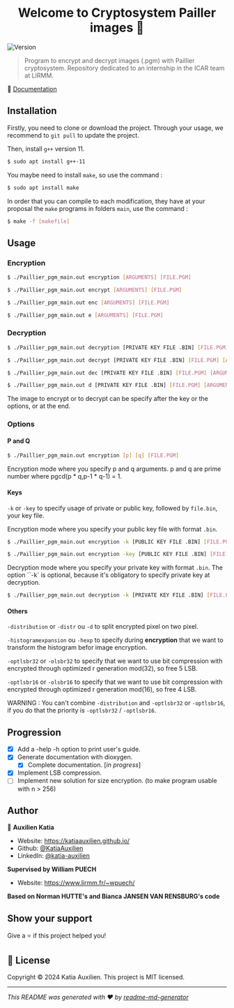 <h1 align="center">Welcome to Cryptosystem Pailler images 👋</h1>
<p>
  <img alt="Version" src="https://img.shields.io/badge/version-1-blue.svg?cacheSeconds=2592000" />
</p>

> Program to encrypt and decrypt images (.pgm) with Paillier cryptosystem.
> Repository dedicated to an internship in the ICAR team at LIRMM.

📄 [Documentation](https://katiaauxilien.github.io/encryption_images_Paillier/doc/)

## Installation


Firstly, you need to clone or download the project. Through your usage, we recommend to `git pull` to update the project.

Then, install `g++` version 11.
```sh
$ sudo apt install g++-11
```

You maybe need to install `make`, so use the command :
```sh
$ sudo apt install make
```
In order that you can compile to each modification, they have at your proposal the `make` programs in folders `main`, use the command :
```sh
$ make -f [makefile]
```

## Usage

### Encryption
```sh
$ ./Paillier_pgm_main.out encryption [ARGUMENTS] [FILE.PGM]
```
```sh
$ ./Paillier_pgm_main.out encrypt [ARGUMENTS] [FILE.PGM] 
```
```sh
$ ./Paillier_pgm_main.out enc [ARGUMENTS] [FILE.PGM]
```
```sh
$ ./Paillier_pgm_main.out e [ARGUMENTS] [FILE.PGM]
```

### Decryption

```sh
$ ./Paillier_pgm_main.out decryption [PRIVATE KEY FILE .BIN] [FILE.PGM] [ARGUMENTS]
```

```sh
$ ./Paillier_pgm_main.out decrypt [PRIVATE KEY FILE .BIN] [FILE.PGM] [ARGUMENTS]
```

```sh
$ ./Paillier_pgm_main.out dec [PRIVATE KEY FILE .BIN] [FILE.PGM] [ARGUMENTS]
```
```sh
$ ./Paillier_pgm_main.out d [PRIVATE KEY FILE .BIN] [FILE.PGM] [ARGUMENTS] 
```

The image to encrypt or to decrypt can be specify after the key or the options, or at the end.

### Options
#### P and Q

```sh
$ ./Paillier_pgm_main.out encryption [p] [q] [FILE.PGM] 
```

Encryption mode where you specify p and q arguments. p and q are prime number where pgcd(p * q,p-1 * q-1) = 1.

#### Keys
`-k` or `-key` to specify usage of private or public key, followed by `file.bin`, your key file.

Encryption mode where you specify your public key file with format `.bin`.
```sh
$ ./Paillier_pgm_main.out encryption -k [PUBLIC KEY FILE .BIN] [FILE.PGM] 
```
```sh
$ ./Paillier_pgm_main.out encryption -key [PUBLIC KEY FILE .BIN] [FILE.PGM]
```

Decryption mode where you specify your private key with format `.bin`.
The option ``-k` is optional, because it's obligatory to specify private key at decryption.
```sh
$ ./Paillier_pgm_main.out decryption -k [PRIVATE KEY FILE .BIN] [FILE.PGM]
```

#### Others

`-distribution` or `-distr` ou `-d` to split encrypted pixel on two pixel.

`-histogramexpansion` ou `-hexp` to specify during **encryption** that we want to transform the histogram befor image encryption.

`-optlsbr32` or `-olsbr32` to specify that we want to use bit compression with encrypted through optimized r generation mod(32), so free 5 LSB. 

`-optlsbr16` or `-olsbr16` to specify that we want to use bit compression with encrypted through optimized r generation mod(16), so free 4 LSB. 

WARNING : You can't combine `-distribution` and `-optlsbr32` or  `-optlsbr16`, if you do that the priority is `-optlsbr32` / `-optlsbr16`.

<!-- 
\verb|-optlsbrcomp| ou \verb|-olsbrc|  pour préciser qu'on souhaite utiliser la "compression" des pixels chiffrés en générant des valeurs aléatoires \(r\) favorable et en utilisant des compléments de chiffré pour élargir les valeurs.\\

\verb|-optlsbrg| ou \verb|-olsbrg|  pour préciser qu'on souhaite effectuer une "compression" des pixels chiffrés en générant des valeurs aléatoires \(r\) favorable et en générant le paramètre \(g\) le plus optimisé pour favoriser cette compression.\\
… -->

## Progression

- [X] Add a -help -h option to print user's guide.
- [X] Generate documentation with dioxygen. 
  - [X] Complete documentation. [*in progress*]
- [X] Implement LSB compression.
- [ ] Implement new solution for size encryption. (to make program usable with n > 256)

## Author

👤 **Auxilien Katia**

* Website: https://katiaauxilien.github.io/
* Github: [@KatiaAuxilien](https://github.com/KatiaAuxilien)
* LinkedIn: [@katia-auxilien](https://linkedin.com/in/katia-auxilien)

**Supervised by William PUECH**

* Website: https://www.lirmm.fr/~wpuech/

**Based on Norman HUTTE's and Bianca JANSEN VAN RENSBURG's code**

## Show your support

Give a ⭐️ if this project helped you!

## 📝 License

Copyright © 2024 Katia Auxilien.
This project is MIT licensed.


***
_This README was generated with ❤️ by [readme-md-generator](https://github.com/kefranabg/readme-md-generator)_
